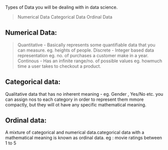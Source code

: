 Types of Data you will be dealing with in data science.
> Numerical Data
> Categorical Data
> Ordinal Data

## Numerical Data:
> Quantitative - Basically represents some quantifiable data that you can measure. eg. heights of people.
> Discrete - Integer based data representation eg. no. of purchases a customer make in a year.
> Continous - Has an infinite range/no. of possible values eg. howmuch time a user takes to checkout a product.

## Categorical data:

Qualitative data that has no inherent meaning - eg. Gender , Yes/No etc.
you can assign nos to each category in order to represent them mmore compactly, but they will ot have any specific mathematical meaning.

## Ordinal data:

A mixture of categorical and numerical data.categorical data with a mathematical meaning is known as ordinal data.
eg : movie ratings between 1 to 5
